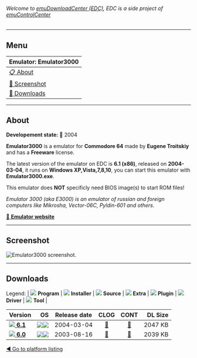 ###### Welcome to [emuDownloadCenter (EDC)](https://github.com/PhoenixInteractiveNL/emuDownloadCenter/wiki/), EDC is a side project of [emuControlCenter](https://github.com/PhoenixInteractiveNL/emuControlCenter/wiki/)
***
## Menu
| **Emulator: Emulator3000** |
|:---------|
| [:clipboard: About](#about) |
| [:sunrise: Screenshot](#screenshot) |
| [:floppy_disk: Downloads](#downloads) |
***
## About
**Developement state:** :red_circle: 2004

**Emulator3000** is a emulator for **Commodore 64** made by **Eugene Troitskiy** and has a **Freeware** license.

The latest version of the emulator on EDC is **6.1 (x86)**, released on **2004-03-04**, it runs on **Windows XP,Vista,7,8,10**, you can start this emulator with **Emulator3000.exe**.

This emulator does **NOT** specificly need BIOS image(s) to start ROM files!

_Emulator 3000 (aka E3000) is an emulator of russian and foreign computers like Mikrosha, Vector-06C, Pyldin-601 and others._

[:link: **Emulator website**](http://www.emulator3000.org/)
***
## Screenshot
![](https://raw.githubusercontent.com/PhoenixInteractiveNL/emuDownloadCenter/master/hooks/emulator3000/emulator_screen_01.jpg "Emulator3000 screenshot.")
***
## Downloads
Legend: | 
![](https://raw.githubusercontent.com/wiki/PhoenixInteractiveNL/emuDownloadCenter/images_misc/icon_program_24.png) **Program** | 
![](https://raw.githubusercontent.com/wiki/PhoenixInteractiveNL/emuDownloadCenter/images_misc/icon_installer_24.png) **Installer** | 
![](https://raw.githubusercontent.com/wiki/PhoenixInteractiveNL/emuDownloadCenter/images_misc/icon_source_code_24.png) **Source** | 
![](https://raw.githubusercontent.com/wiki/PhoenixInteractiveNL/emuDownloadCenter/images_misc/icon_extra_24.png) **Extra** | 
![](https://raw.githubusercontent.com/wiki/PhoenixInteractiveNL/emuDownloadCenter/images_misc/icon_plugin_24.png) **Plugin** | 
![](https://raw.githubusercontent.com/wiki/PhoenixInteractiveNL/emuDownloadCenter/images_misc/icon_driver_24.png) **Driver** | 
![](https://raw.githubusercontent.com/wiki/PhoenixInteractiveNL/emuDownloadCenter/images_misc/icon_tool_24.png) **Tool** | 
 
| Version | OS | Release date | CLOG | CONT | DL Size |
|:--------|---:|:------------:|:----:|:----:|--------:|
| [![](https://raw.githubusercontent.com/wiki/PhoenixInteractiveNL/emuDownloadCenter/images_misc/icon_program_24.png) **6.1**](https://github.com/PhoenixInteractiveNL/edc-repo0007/raw/master/emulator3000/6.1.7z) | ![](https://raw.githubusercontent.com/wiki/PhoenixInteractiveNL/emuDownloadCenter/images_misc/logo_windows_24.png)![](https://raw.githubusercontent.com/wiki/PhoenixInteractiveNL/emuDownloadCenter/images_misc/icon_32-bit_24.png) | 2004-03-04 | [:page_facing_up:](https://github.com/PhoenixInteractiveNL/edc-repo0007/blob/master/emulator3000/6.1_changelog.txt) | [:mag_right:](https://github.com/PhoenixInteractiveNL/edc-repo0007/blob/master/emulator3000/6.1_contents.txt) | 2047 KB |
| [![](https://raw.githubusercontent.com/wiki/PhoenixInteractiveNL/emuDownloadCenter/images_misc/icon_program_24.png) **6.0**](https://github.com/PhoenixInteractiveNL/edc-repo0007/raw/master/emulator3000/6.0.7z) | ![](https://raw.githubusercontent.com/wiki/PhoenixInteractiveNL/emuDownloadCenter/images_misc/logo_windows_24.png)![](https://raw.githubusercontent.com/wiki/PhoenixInteractiveNL/emuDownloadCenter/images_misc/icon_32-bit_24.png) | 2003-08-16 | [:page_facing_up:](https://github.com/PhoenixInteractiveNL/edc-repo0007/blob/master/emulator3000/6.0_changelog.txt) | [:mag_right:](https://github.com/PhoenixInteractiveNL/edc-repo0007/blob/master/emulator3000/6.0_contents.txt) | 2039 KB |

[:arrow_backward: Go to platform listing](https://github.com/PhoenixInteractiveNL/emuDownloadCenter/wiki/EDC-Platform-List)
